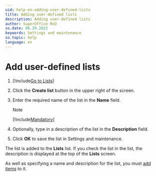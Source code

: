 ```yaml
---
uid: help-en-adding-user-defined-lists
title: Adding user-defined lists
description: Adding user-defined lists
author: SuperOffice RnD
so.date: 06.29.2022
keywords: Settings and maintenance
so.topic: help
language: en
---
```


# Add user-defined lists

1. [!include[Go to Lists](includes/goto-lists.md)]

2. Click the **Create list** button in the upper right of the screen.

3. Enter the required name of the list in the **Name** field.

    > [!NOTE]
    > [!include[Mandatory](includes/note-mandatory-field.md)]

4. Optionally, type in a description of the list in the **Description** field.

5. Click **OK** to save the list in Settings and maintenance.

The list is added to the **Lists** list. If you check the list in the list, the description is displayed at the top of the **Lists** screen.

As well as specifying a name and description for the list, you must [add items][1] to it.

<!-- Referenced links -->
[1]: adding-items.md

<!-- Referenced images -->